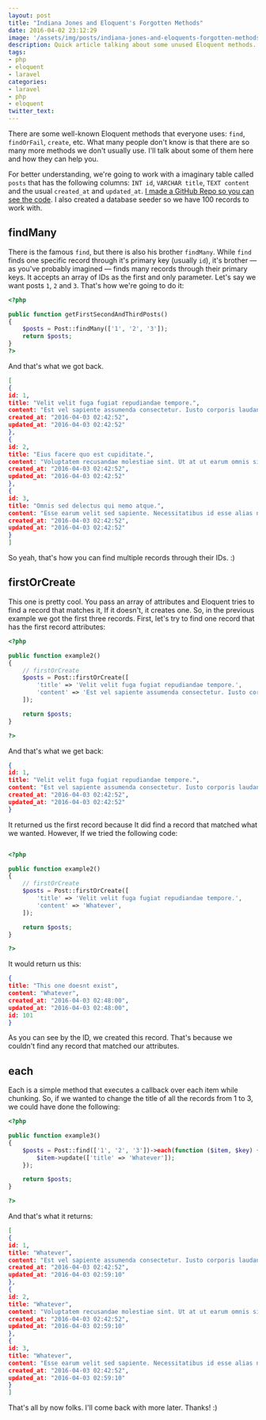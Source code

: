 ```yaml
---
layout: post
title: "Indiana Jones and Eloquent's Forgotten Methods"
date: 2016-04-02 23:12:29
image: '/assets/img/posts/indiana-jones-and-eloquents-forgotten-methods.png'
description: Quick article talking about some unused Eloquent methods.
tags:
- php
- eloquent
- laravel
categories:
- laravel
- php
- eloquent
twitter_text:
---
```


There are some well-known Eloquent methods that everyone uses: `find`, `findOrFail`, `create`, etc. What many people don't know is that there are so many more methods we don't usually use. I'll talk about some of them here and how they can help you.  

For better understanding, we're going to work with a imaginary table called `posts` that has the following columns: `INT id`, `VARCHAR title`, `TEXT content` and the usual `created_at` and `updated_at`. [I made a GitHub Repo so you can see the code](https://github.com/mateusjatenee/indiana-jones-and-eloquents-forgotten-methods/). I also created a database seeder so we have 100 records to work with.

## findMany  

There is the famous `find`, but there is also his brother `findMany`. While `find` finds one specific record through it's primary key (usually `id`), it's brother — as you've probably imagined — finds many records through their primary keys. It accepts an array of IDs as the first and only parameter. Let's say we want posts `1`, `2` and `3`. That's how we're going to do it:  

```php
<?php

public function getFirstSecondAndThirdPosts()
{
	$posts = Post::findMany(['1', '2', '3']);
	return $posts;
}
?>
```  

And that's what we got back. 


```json
[
{
id: 1,
title: "Velit velit fuga fugiat repudiandae tempore.",
content: "Est vel sapiente assumenda consectetur. Iusto corporis laudantium aspernatur hic quo iure corrupti. Eaque alias quos maiores perferendis. Dolor veniam distinctio mollitia exercitationem.",
created_at: "2016-04-03 02:42:52",
updated_at: "2016-04-03 02:42:52"
},
{
id: 2,
title: "Eius facere quo est cupiditate.",
content: "Voluptatem recusandae molestiae sint. Ut at ut earum omnis sit totam. Sint hic voluptate autem.",
created_at: "2016-04-03 02:42:52",
updated_at: "2016-04-03 02:42:52"
},
{
id: 3,
title: "Omnis sed delectus qui nemo atque.",
content: "Esse earum velit sed sapiente. Necessitatibus id esse alias nemo est repellendus sapiente. Pariatur sunt distinctio totam culpa similique. Rem sed quo doloremque debitis voluptatibus neque.",
created_at: "2016-04-03 02:42:52",
updated_at: "2016-04-03 02:42:52"
}
]
```

So yeah, that's how you can find multiple records through their IDs. :)    

## firstOrCreate  

This one is pretty cool. You pass an array of attributes and Eloquent tries to find a record that matches it, If it doesn't, it creates one. So, in the previous example we got the first three records. First, let's try to find one record that has the first record attributes:  

```php
<?php

public function example2()
{
    // firstOrCreate
    $posts = Post::firstOrCreate([
        'title' => 'Velit velit fuga fugiat repudiandae tempore.',
        'content' => 'Est vel sapiente assumenda consectetur. Iusto corporis laudantium aspernatur hic quo iure corrupti. Eaque alias quos maiores perferendis. Dolor veniam distinctio mollitia exercitationem.',
    ]);

    return $posts;
}

?>
```

And that's what we get back:  

```json
{
id: 1,
title: "Velit velit fuga fugiat repudiandae tempore.",
content: "Est vel sapiente assumenda consectetur. Iusto corporis laudantium aspernatur hic quo iure corrupti. Eaque alias quos maiores perferendis. Dolor veniam distinctio mollitia exercitationem.",
created_at: "2016-04-03 02:42:52",
updated_at: "2016-04-03 02:42:52"
}
```

It returned us the first record because It did find a record that matched what we wanted. However, If we tried the following code:  

```php 

<?php 

public function example2()
{
    // firstOrCreate
    $posts = Post::firstOrCreate([
        'title' => 'Velit velit fuga fugiat repudiandae tempore.',
        'content' => 'Whatever',
    ]);

    return $posts;
}

?>

``` 

It would return us this:  

```json
{
title: "This one doesnt exist",
content: "Whatever",
created_at: "2016-04-03 02:48:00",
updated_at: "2016-04-03 02:48:00",
id: 101
}
```

As you can see by the ID, we created this record. That's because we couldn't find any record that matched our attributes.  

## each  

Each is a simple method that executes a callback over each item while chunking. So, if we wanted to change the title of all the records from 1 to 3, we could have done the following:

```php
<?php

public function example3()
{
    $posts = Post::find(['1', '2', '3'])->each(function ($item, $key) {
        $item->update(['title' => 'Whatever']);
    });

    return $posts;
}

?>  
```  

And that's what it returns:   


```json
[
{
id: 1,
title: "Whatever",
content: "Est vel sapiente assumenda consectetur. Iusto corporis laudantium aspernatur hic quo iure corrupti. Eaque alias quos maiores perferendis. Dolor veniam distinctio mollitia exercitationem.",
created_at: "2016-04-03 02:42:52",
updated_at: "2016-04-03 02:59:10"
},
{
id: 2,
title: "Whatever",
content: "Voluptatem recusandae molestiae sint. Ut at ut earum omnis sit totam. Sint hic voluptate autem.",
created_at: "2016-04-03 02:42:52",
updated_at: "2016-04-03 02:59:10"
},
{
id: 3,
title: "Whatever",
content: "Esse earum velit sed sapiente. Necessitatibus id esse alias nemo est repellendus sapiente. Pariatur sunt distinctio totam culpa similique. Rem sed quo doloremque debitis voluptatibus neque.",
created_at: "2016-04-03 02:42:52",
updated_at: "2016-04-03 02:59:10"
}
]
```

That's all by now folks. I'll come back with more later. Thanks! :)